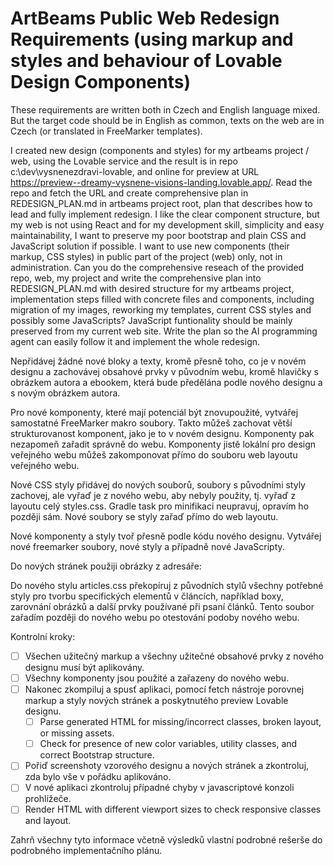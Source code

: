 # ArtBeams Public Web Redesign Requirements (using markup and styles and behaviour of Lovable Design Components)

These requirements are written both in Czech and English language mixed. But the target code should be in English as common, texts on the web are in Czech (or translated in FreeMarker templates).

I created new design (components and styles) for my artbeams project / web, using the Lovable service and the result is in repo c:\dev\vysnenezdravi-lovable, 
and online for preview at URL https://preview--dreamy-vysnene-visions-landing.lovable.app/. 
Read the repo and fetch the URL and create comprehensive plan in REDESIGN_PLAN.md in artbeams project root, 
plan that describes how to lead and fully implement redesign. 
I like the clear component structure, but my web is not using React and for my development skill, simplicity and easy maintainability, 
I want to preserve my poor bootstrap and plain CSS and JavaScript solution if possible. 
I want to use new components (their markup, CSS styles) in public part of the project (web) only, not in administration. 
Can you do the comprehensive reseach of the provided repo, web, my project and write the comprehensive plan into REDESIGN_PLAN.md with desired structure for my artbeams project, implementation steps
filled with concrete files and components, including migration of my images, reworking my templates, current CSS styles and possibly some JavaScripts? 
JavaScript funtionality should be mainly preserved from my current web site. Write the plan so the AI programming agent can easily follow it and implement the whole redesign.

Nepřidávej žádné nové bloky a texty, kromě přesně toho, co je v novém designu a zachovávej obsahové prvky v původním webu, kromě hlavičky s obrázkem autora a ebookem, která bude předělána podle nového designu a s novým obrázkem autora. 

Pro nové komponenty, které mají potenciál být znovupoužité, vytvářej samostatné FreeMarker makro soubory. Takto můžeš zachovat větší strukturovanost komponent, jako je to v novém designu. Komponenty pak nezapomeň zařadit správně do webu. Komponenty jistě lokální pro design veřejného webu můžeš zakomponovat přímo do souboru web layoutu veřejného webu.

Nové CSS styly přidávej do nových souborů, soubory s původními styly zachovej, ale vyřaď je z nového webu, aby nebyly použity, tj. vyřaď z layoutu celý styles.css. Gradle task pro minifikaci neupravuj, opravím ho později sám. Nové soubory se styly zařaď přímo do web layoutu.

Nové komponenty a styly tvoř přesně podle kódu nového designu. Vytvářej nové freemarker soubory, nové styly a případně nové JavaScripty.

Do nových stránek použiji obrázky z adresáře: 

Do nového stylu articles.css překopíruj z původních stylů všechny potřebné styly pro tvorbu specifických elementů v článcích, například boxy, zarovnání obrázků a další prvky používané při psaní článků. Tento soubor zařadím později do nového webu po otestování podoby nového webu.

Kontrolní kroky:

- [ ] Všechen užitečný markup a všechny užitečné obsahové prvky z nového designu musí být aplikovány.
- [ ] Všechny komponenty jsou použité a zařazeny do nového webu.
- [ ] Nakonec zkompiluj a spusť aplikaci, pomocí fetch nástroje porovnej markup a styly nových stránek a poskytnutého preview Lovable designu.
  - [ ] Parse generated HTML for missing/incorrect classes, broken layout, or missing assets.
  - [ ] Check for presence of new color variables, utility classes, and correct Bootstrap structure.
- [ ] Pořiď screenshoty vzorového designu a nových stránek a zkontroluj, zda bylo vše v pořádku aplikováno. 
- [ ] V nové aplikaci zkontroluj případné chyby v javascriptové konzoli prohlížeče.
- [ ] Render HTML with different viewport sizes to check responsive classes and layout. 

Zahrň všechny tyto informace včetně výsledků vlastní podrobné rešerše do podrobného implementačního plánu.
